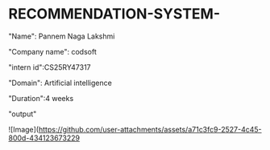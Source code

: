 # RECOMMENDATION-SYSTEM-

"Name": Pannem Naga Lakshmi

"Company name": codsoft

"intern id":CS25RY47317

"Domain": Artificial intelligence

"Duration":4 weeks

"output"

![Image](https://github.com/user-attachments/assets/a71c3fc9-2527-4c45-800d-434123673229
